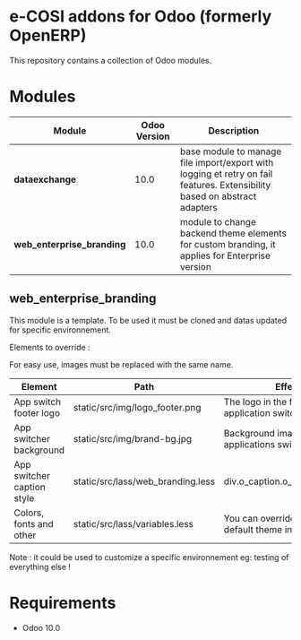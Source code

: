 e-COSI addons for Odoo (formerly OpenERP)
========================

This repository contains a collection of Odoo modules.

# Modules

| Module | Odoo Version | Description |
| --- | --- | --- |
| **dataexchange** | 10.0 | base module to manage file import/export with logging et retry on fail features. Extensibility based on abstract adapters |
| **web_enterprise_branding** | 10.0 | module to change backend  theme elements for custom branding, it applies for Enterprise version |

## web_enterprise_branding

This module is a template. To be used it must be cloned and datas updated for specific environnement.

Elements to override :

For easy use, images must be replaced with the same name.

| Element | Path | Effect |
| --- | --- | --- |
| App switch footer logo | static/src/img/logo_footer.png | The logo in the footer of application switcher |
| App switcher background | static/src/img/brand-bg.jpg | Background image for applications switcher |
| App switcher caption style | static/src/lass/web_branding.less | div.o_caption.o_caption_brand
| Colors, fonts and other | static/src/lass/variables.less | You can override any var of default theme in this file |


Note : it could be used to customize a specific environnement eg: testing of everything else !

# Requirements

* Odoo 10.0
